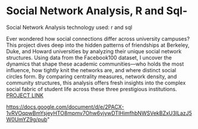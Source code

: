 # Social Network Analysis, R and Sql-

Social Network Analysis
technology used: r and sql

Ever wondered how social connections differ across university campuses? 
This project dives deep into the hidden patterns of friendships at Berkeley, Duke, and Howard universities by analyzing their unique social network structures. 
Using data from the Facebook100 dataset, I uncover the dynamics that shape these academic communities—who holds the most influence, 
how tightly knit the networks are, and where distinct social circles form. By comparing centrality measures, network density, and community structures,
this analysis offers fresh insights into the complex social fabric of student life across these three prestigious institutions.
[PROJECT LINK](https://docs.google.com/document/d/e/2PACX-1vRVOqpwBmYsjeyHTO8mpmv7Ohw6vjywDTIHimfhbNWSVekBZxU3lLazJ5W0UmYZ9g/pub)

https://docs.google.com/document/d/e/2PACX-1vRVOqpwBmYsjeyHTO8mpmv7Ohw6vjywDTIHimfhbNWSVekBZxU3lLazJ5W0UmYZ9g/pub"
